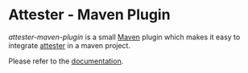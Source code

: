 Attester - Maven Plugin
=======================

*attester-maven-plugin* is a small [Maven](http://maven.apache.org/) plugin which makes it easy to integrate
[attester](https://github.com/ariatemplates/attester) in a maven project.

Please refer to the [documentation](http://ariatemplates.github.com/attester-maven-plugin).
